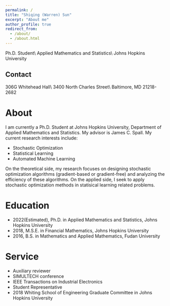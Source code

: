 ```yaml
---
permalink: /
title: "Shiqing (Warren) Sun"
excerpt: "About me"
author_profile: true
redirect_from: 
  - /about/
  - /about.html
---
```


Ph.D. Student\\
Applied Mathematics and Statistics\\
Johns Hopkins University

Contact
---
306G Whitehead Hall\\
3400 North Charles Street\\
Baltimore, MD 21218-2682




About
===
I am currently a Ph.D. Student at Johns Hopkins University, Department of Applied Mathematics and Statistics. My advisor is James C. Spall. My current research interests include:
 - Stochastic Optimization
 - Statistical Learning
 - Automated Machine Learning
 
On the theoretical side, my research focuses on designing stochastic optimization algorithms (gradient-based or gradient-free) and analyzing the efficiency of these algorithms. On the applied side, I seek to apply stochastic optimization methods in statisical learning related problems. 


Education
===
 - 2022(Estimated), Ph.D. in Applied Mathematics and Statistics, Johns Hopkins University
 - 2018, M.S.E. in Financial Mathematics, Johns Hopkins University
 - 2016, B.S. in Mathematics and Applied Mathematics, Fudan University
 
Service
===
 - Auxiliary reviewer
  - SIMULTECH conference
  - IEEE Transactions on Industrial Electronics
 - Student Representative
  - 2018 Whiting School of Engineering Graduate Committee in Johns Hopkins University

